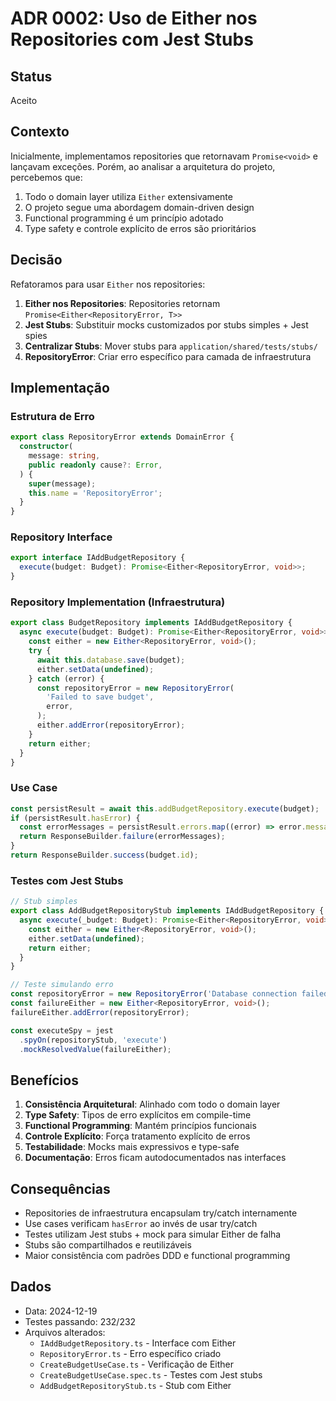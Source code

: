 # ADR 0002: Uso de Either nos Repositories com Jest Stubs

## Status

Aceito

## Contexto

Inicialmente, implementamos repositories que retornavam `Promise<void>` e lançavam exceções. Porém, ao analisar a arquitetura do projeto, percebemos que:

1. Todo o domain layer utiliza `Either` extensivamente
2. O projeto segue uma abordagem domain-driven design
3. Functional programming é um princípio adotado
4. Type safety e controle explícito de erros são prioritários

## Decisão

Refatoramos para usar `Either` nos repositories:

1. **Either nos Repositories**: Repositories retornam `Promise<Either<RepositoryError, T>>`
2. **Jest Stubs**: Substituir mocks customizados por stubs simples + Jest spies
3. **Centralizar Stubs**: Mover stubs para `application/shared/tests/stubs/`
4. **RepositoryError**: Criar erro específico para camada de infraestrutura

## Implementação

### Estrutura de Erro

```typescript
export class RepositoryError extends DomainError {
  constructor(
    message: string,
    public readonly cause?: Error,
  ) {
    super(message);
    this.name = 'RepositoryError';
  }
}
```

### Repository Interface

```typescript
export interface IAddBudgetRepository {
  execute(budget: Budget): Promise<Either<RepositoryError, void>>;
}
```

### Repository Implementation (Infraestrutura)

```typescript
export class BudgetRepository implements IAddBudgetRepository {
  async execute(budget: Budget): Promise<Either<RepositoryError, void>> {
    const either = new Either<RepositoryError, void>();
    try {
      await this.database.save(budget);
      either.setData(undefined);
    } catch (error) {
      const repositoryError = new RepositoryError(
        'Failed to save budget',
        error,
      );
      either.addError(repositoryError);
    }
    return either;
  }
}
```

### Use Case

```typescript
const persistResult = await this.addBudgetRepository.execute(budget);
if (persistResult.hasError) {
  const errorMessages = persistResult.errors.map((error) => error.message);
  return ResponseBuilder.failure(errorMessages);
}
return ResponseBuilder.success(budget.id);
```

### Testes com Jest Stubs

```typescript
// Stub simples
export class AddBudgetRepositoryStub implements IAddBudgetRepository {
  async execute(_budget: Budget): Promise<Either<RepositoryError, void>> {
    const either = new Either<RepositoryError, void>();
    either.setData(undefined);
    return either;
  }
}

// Teste simulando erro
const repositoryError = new RepositoryError('Database connection failed');
const failureEither = new Either<RepositoryError, void>();
failureEither.addError(repositoryError);

const executeSpy = jest
  .spyOn(repositoryStub, 'execute')
  .mockResolvedValue(failureEither);
```

## Benefícios

1. **Consistência Arquitetural**: Alinhado com todo o domain layer
2. **Type Safety**: Tipos de erro explícitos em compile-time
3. **Functional Programming**: Mantém princípios funcionais
4. **Controle Explícito**: Força tratamento explícito de erros
5. **Testabilidade**: Mocks mais expressivos e type-safe
6. **Documentação**: Erros ficam autodocumentados nas interfaces

## Consequências

- Repositories de infraestrutura encapsulam try/catch internamente
- Use cases verificam `hasError` ao invés de usar try/catch
- Testes utilizam Jest stubs + mock para simular Either de falha
- Stubs são compartilhados e reutilizáveis
- Maior consistência com padrões DDD e functional programming

## Dados

- Data: 2024-12-19
- Testes passando: 232/232
- Arquivos alterados:
  - `IAddBudgetRepository.ts` - Interface com Either
  - `RepositoryError.ts` - Erro específico criado
  - `CreateBudgetUseCase.ts` - Verificação de Either
  - `CreateBudgetUseCase.spec.ts` - Testes com Jest stubs
  - `AddBudgetRepositoryStub.ts` - Stub com Either
